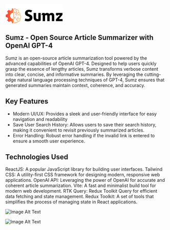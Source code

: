 ![Image Alt Text](src/assets/logo.svg)

## Sumz - Open Source Article Summarizer with OpenAI GPT-4
Sumz is an open-source article summarization tool powered by the advanced capabilities of OpenAI GPT-4. Designed to help users quickly grasp the essence of lengthy articles, Sumz transforms verbose content into clear, concise, and informative summaries. By leveraging the cutting-edge natural language processing techniques of GPT-4, Sumz ensures that generated summaries maintain context, coherence, and accuracy.

## Key Features
- Modern UI/UX: Provides a sleek and user-friendly interface for easy navigation and readability
- Save User Search History: Allows users to save their search history, making it convenient to revisit previously summarized articles.
- Error Handling: Robust error handling if the invalid link is entered to ensure a smooth user experience.

## Technologies Used
ReactJS: A popular JavaScript library for building user interfaces.
Tailwind CSS: A utility-first CSS framework for designing modern, responsive web applications.
OpenAI API: Leveraging the power of OpenAI for accurate and coherent article summarization.
Vite: A fast and minimalist build tool for modern web development.
RTK Query: Redux Toolkit Query for efficient data fetching and state management.
Redux Toolkit: A set of tools that simplifies the process of managing state in React applications.



![Image Alt Text](src/assets/intro.jpg)

![Image Alt Text](src/assets/article.jpg)

